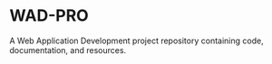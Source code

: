 # WAD-PRO
A Web Application Development project repository containing code, documentation, and resources. 

